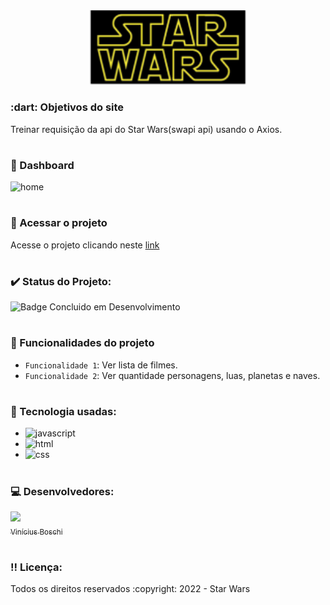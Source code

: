 <div align=center>
  <img src="assets/img/logo.png" width=250>
</div>
  
<h3> :dart: Objetivos do site</h3>
Treinar requisição da api do Star Wars(swapi api) usando o Axios.
  
# <h3> :pencil: Dashboard</h3>  
![home](https://user-images.githubusercontent.com/74377158/181092726-cf0b5406-1326-4b00-8212-66be228aff16.jpg)

# <h3> :file_folder: Acessar o projeto</h3>
Acesse o projeto clicando neste [link](https://dashboardstarwars.netlify.app/)

# <h3> :heavy_check_mark: Status do Projeto:</h3>
![Badge Concluido em Desenvolvimento](https://img.shields.io/static/v1?label=STATUS&message=CONCLUIDO&color=blue&style=for-the-badge)

# <h3> :hammer: Funcionalidades do projeto</h3>
- `Funcionalidade 1`: Ver lista de filmes.
- `Funcionalidade 2`: Ver quantidade personagens, luas, planetas e naves.
# <h3> :notebook_with_decorative_cover: Tecnologia usadas:</h3>

* <img src="https://img.shields.io/badge/JavaScript-F7DF1E?style=for-the-badge&logo=javascript&logoColor=black" alt="javascript"><br>
* <img src="https://img.shields.io/badge/HTML5-E34F26?style=for-the-badge&logo=html5&logoColor=white" alt="html"><br>
* <img src="https://img.shields.io/badge/CSS3-1572B6?style=for-the-badge&logo=css3&logoColor=white" alt="css">

# <h3> :computer: Desenvolvedores:</h3>
[<img src="https://user-images.githubusercontent.com/74377158/173900850-b6afcc77-36a5-4254-b63f-983397918d54.jpg" width=130><br><sub>Vinícius Boschi</sub>](https://github.com/Vinicius-Boschi)

# <h3> :bangbang: Licença:</h3>
<p> Todos os direitos reservados :copyright: 2022 - Star Wars